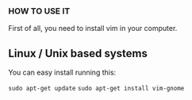 ### HOW TO USE IT
First of all, you need to install vim in your computer.

## Linux / Unix based systems

You can easy install running this:

```sudo apt-get update```
```sudo apt-get install vim-gnome```
